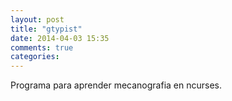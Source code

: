 ```yaml
---
layout: post
title: "gtypist"
date: 2014-04-03 15:35
comments: true
categories: 
---
```

Programa para aprender mecanografia en ncurses.

